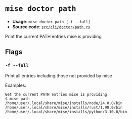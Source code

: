 # `mise doctor path`

- **Usage**: `mise doctor path [-f --full]`
- **Source code**: [`src/cli/doctor/path.rs`](https://github.com/jdx/mise/blob/main/src/cli/doctor/path.rs)

Print the current PATH entries mise is providing

## Flags

### `-f --full`

Print all entries including those not provided by mise

Examples:

```
Get the current PATH entries mise is providing
$ mise path
/home/user/.local/share/mise/installs/node/24.0.0/bin
/home/user/.local/share/mise/installs/rust/1.90.0/bin
/home/user/.local/share/mise/installs/python/3.10.0/bin
```
